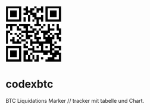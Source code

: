 ![codexboru](githubprofil.png)


# codexbtc
BTC Liquidations Marker // tracker mit tabelle und Chart.
